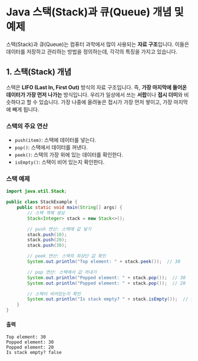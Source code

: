 # Java 스택(Stack)과 큐(Queue) 개념 및 예제

스택(Stack)과 큐(Queue)는 컴퓨터 과학에서 많이 사용되는 **자료 구조**입니다. 이들은 데이터를 저장하고 관리하는 방법을 정의하는데, 각각의 특징을 가지고 있습니다.

## 1. 스택(Stack) 개념

스택은 **LIFO (Last In, First Out)** 방식의 자료 구조입니다. 즉, **가장 마지막에 들어온 데이터가 가장 먼저 나가는** 방식입니다. 우리가 일상에서 쓰는 **서랍**이나 **접시 더미**와 비슷하다고 할 수 있습니다. 가장 나중에 올려놓은 접시가 가장 먼저 쌓이고, 가장 마지막에 빼게 됩니다.

### 스택의 주요 연산
- `push(item)`: 스택에 데이터를 넣는다.
- `pop()`: 스택에서 데이터를 꺼낸다.
- `peek()`: 스택의 가장 위에 있는 데이터를 확인한다.
- `isEmpty()`: 스택이 비어 있는지 확인한다.

### 스택 예제

```java
import java.util.Stack;

public class StackExample {
    public static void main(String[] args) {
        // 스택 객체 생성
        Stack<Integer> stack = new Stack<>();

        // push 연산: 스택에 값 넣기
        stack.push(10);
        stack.push(20);
        stack.push(30);

        // peek 연산: 스택의 최상단 값 확인
        System.out.println("Top element: " + stack.peek());  // 30

        // pop 연산: 스택에서 값 꺼내기
        System.out.println("Popped element: " + stack.pop());  // 30
        System.out.println("Popped element: " + stack.pop());  // 20

        // 스택이 비어있는지 확인
        System.out.println("Is stack empty? " + stack.isEmpty());  // false
    }
}
```
#### 출력
```
Top element: 30
Popped element: 30
Popped element: 20
Is stack empty? false
```
